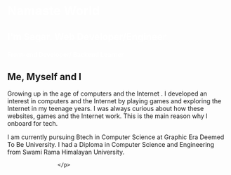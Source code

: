 <h1 style="color:white;"> Namaste World</h1>
<h2 style="color:white;">I'm Sagar. Web Developer/Engineer</h2>
<h4 style="color:white;"> Front-end Developer/ Backend Learner</h4>


<h2 class="intro-heading"> Me, Myself and I</h2>
                    <p>
                        Growing up in the age of computers and the Internet . I developed an interest in computers and the Internet by playing games and exploring the Internet in my teenage years. I was always curious about how these websites, games  and the Internet work. This is the main reason why I onboard for tech.</p>
                        <p>I am  currently pursuing Btech in Computer Science  at Graphic Era Deemed To Be University. I had a Diploma in Computer Science and Engineering from Swami Rama Himalayan University.

                    </p>
